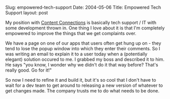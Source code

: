 Slug: empowered-tech-support
Date: 2004-05-06
Title: Empowered Tech Support
layout: post

My position with <a href="http://www.contentconnections.com">Content Connections</a> is basically tech support / IT with some development thrown in. One thing I love about it is that I&#39;m completely empowered to improve the things that we get complaints over.

We have a page on one of our apps that users often get hung up on - they tend to lose the popup window into which they enter their comments. So I was writing an email to explain it to a user today when a (potentially elegant) solution occured to me. I grabbed my boss and described it to him. He says &quot;you know, I wonder why we didn&#39;t do it that way before? That&#39;s really good. Go for it!&quot;

So now I need to refine it and build it, but it&#39;s so cool that I don&#39;t have to wait for a dev team to get around to releasing a new version of whatever to get changes made. The company trusts me to do what needs to be done.

